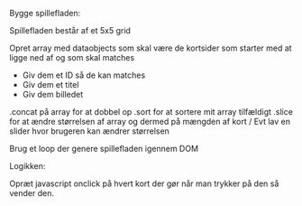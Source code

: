 Bygge spillefladen:

Spillefladen består af et 5x5 grid

Opret array med dataobjects som skal være de kortsider som starter med at ligge ned af og som skal matches
* Giv dem et ID så de kan matches
* Giv dem et titel
* Giv dem billedet

.concat på array for at dobbel op
.sort for at sortere mit array tilfældigt
.slice for at ændre størrelsen af array og dermed på mængden af kort / Evt lav en slider hvor brugeren kan ændrer størrelsen

Brug et loop der genere spillefladen igennem DOM

Logikken:

Opræt javascript onclick på hvert kort der gør når man trykker på den så vender den.
